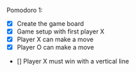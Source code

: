 Pomodoro 1:
- [X] Create the game board
- [X] Game setup with first player X
- [X] Player X can make a move
- [X] Player O can make a move
- [] Player X must win with a vertical line